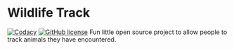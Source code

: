 # Wildlife Track
[![Codacy](https://www.codacy.com/project/badge/d15e8e2c0c37458ba99a18ea95985ba5?style=flat-square)]()
[![GitHub license](https://img.shields.io/github/license/mashape/apistatus.svg?style=flat-square)](http://opensource.org/licenses/MIT)
Fun little open source project to allow people to track animals they have encountered.
